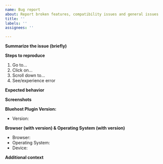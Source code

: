 ```yaml
---
name: Bug report
about: Report broken features, compatibility issues and general issues.
title: ''
labels: ''
assignees: ''

---
```


**Summarize the issue (briefly)**
<!-- A clear and concise description of what the bug is. -->

**Steps to reproduce**
  1. Go to...
  2. Click on...
  3. Scroll down to...
  4. See/experience error

**Expected behavior**
<!-- A clear and concise description of what you expected to happen. -->

**Screenshots**
<!-- If applicable, add screenshots to help explain the problem. -->

**Bluehost Plugin Version:**
* Version:

**Browser (with version) & Operating System (with version)**
  * Browser:
  * Operating System:
  * Device:

**Additional context**
<!-- Add any other context about the problem here. -->

